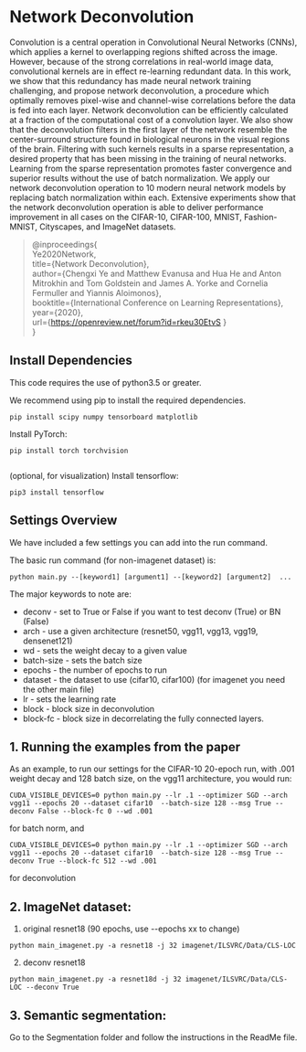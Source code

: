  # Network Deconvolution

Convolution is a central operation in Convolutional Neural Networks (CNNs), which applies a kernel to overlapping regions shifted across the image. However, because of the strong  correlations in real-world image data, convolutional kernels are in effect re-learning redundant data. In this work, we show that this redundancy has made neural network training challenging, and propose network deconvolution, a procedure which optimally removes pixel-wise and channel-wise correlations before the data is fed into each layer. Network deconvolution can be efficiently calculated at a fraction of the computational cost of a convolution layer. We also show that the deconvolution filters in the first layer of the network resemble the center-surround structure found in biological neurons in the visual regions of the brain. Filtering with such kernels results in a sparse representation, a desired property that has been missing in the training of neural networks. Learning from the sparse representation promotes faster convergence and superior results without the use of batch normalization. We apply our network deconvolution operation to 10 modern neural network models by replacing batch normalization within each. Extensive experiments show that the network deconvolution operation is able to deliver performance improvement in all cases on the CIFAR-10, CIFAR-100, MNIST, Fashion-MNIST, Cityscapes, and ImageNet datasets.  

>@inproceedings{  
>Ye2020Network,  
>title={Network Deconvolution},  
>author={Chengxi Ye and Matthew Evanusa and Hua He and Anton Mitrokhin and Tom Goldstein and James A. Yorke and Cornelia Fermuller and Yiannis Aloimonos},  
>booktitle={International Conference on Learning Representations},  
>year={2020},  
>url={https://openreview.net/forum?id=rkeu30EtvS }  
>}  



 ## Install Dependencies

 This code requires the use of python3.5 or greater.
 
 We recommend using pip to install the required dependencies.

 ```
 pip install scipy numpy tensorboard matplotlib
 ```

 Install PyTorch:
 ```
 pip install torch torchvision
  
 ```
 
 (optional, for visualization) Install tensorflow:

 ```
 pip3 install tensorflow
 
 ```


 
 ## Settings Overview
 We have included a few settings you can add into the run command.

 The basic run command (for non-imagenet dataset) is:

 ```
 python main.py --[keyword1] [argument1] --[keyword2] [argument2]  ...
 ```

 The major keywords to note are:

 * deconv - set to True or False if you want to test deconv (True) or BN (False)
 * arch - use a given architecture (resnet50, vgg11, vgg13, vgg19, densenet121)
 * wd - sets the weight decay to a given value
 * batch-size - sets the batch size
 * epochs - the number of epochs to run
 * dataset - the dataset to use (cifar10, cifar100) (for imagenet you need the other main file)
 * lr - sets the learning rate
 * block - block size in deconvolution
 * block-fc - block size in decorrelating the fully connected layers.


 ## 1. Running the examples from the paper

 
As an example, to run our settings for the CIFAR-10 20-epoch run, with .001 weight decay and 128 batch size, on the vgg11 architecture, you would run:

```
CUDA_VISIBLE_DEVICES=0 python main.py --lr .1 --optimizer SGD --arch vgg11 --epochs 20 --dataset cifar10  --batch-size 128 --msg True --deconv False --block-fc 0 --wd .001
```
for batch norm, and

```
CUDA_VISIBLE_DEVICES=0 python main.py --lr .1 --optimizer SGD --arch vgg11 --epochs 20 --dataset cifar10  --batch-size 128 --msg True --deconv True --block-fc 512 --wd .001
```

for deconvolution
 



   
 ## 2. ImageNet dataset:


1. original resnet18 (90 epochs, use --epochs xx to change)
```
python main_imagenet.py -a resnet18 -j 32 imagenet/ILSVRC/Data/CLS-LOC 
```
2. deconv resnet18
```
python main_imagenet.py -a resnet18d -j 32 imagenet/ILSVRC/Data/CLS-LOC --deconv True
```

 
 ## 3. Semantic segmentation:
 
 Go to the Segmentation folder and follow the instructions in the ReadMe file.  

